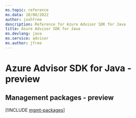 ```yaml
---
ms.topic: reference
ms.data: 10/08/2022
author: joshfree
description: Reference for Azure Advisor SDK for Java
title: Azure Advisor SDK for Java
ms.devlang: java
ms.service: advisor
ms.author: jfree
---
```

# Azure Advisor SDK for Java - preview

## Management packages - preview
[!INCLUDE [mgmt-packages](advisor-mgmt-index.md)]